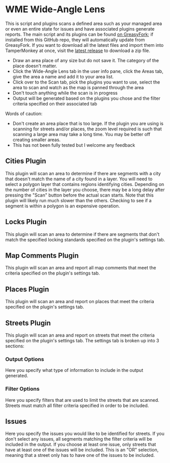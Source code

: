 # WME Wide-Angle Lens

This is script and plugins scans a defined area such as your managed area or even an entire state for issues and have associated plugins generate reports. The main script and its plugins can be found [on GreasyFork](https://greasyfork.org/en/scripts?set=23559); if installed from this GitHub repo, they will automatically update from GreasyFork. If you want to download all the latest files and import them into TamperMonkey at once, visit the [latest release](https://github.com/WazeDev/WME_Wide-Angle_Lens/releases/latest) to download a zip file.

* Draw an area place of any size but do not save it. The category of the place doesn't matter.
* Click the Wide-Angle Lens tab in the user info pane, click the Areas tab, give the area a name and add it to your area list.
* Click over to the Scan tab, pick the plugins you want to use, select the area to scan and watch as the map is panned through the area
* Don't touch anything while the scan is in progress
* Output will be generated based on the plugins you chose and the filter criteria specified on their associated tab

Words of caution:

* Don't create an area place that is too large. If the plugin you are using is scanning for streets and/or places, the zoom level required is such that scanning a large area may take a long time. You may be better off creating smaller areas.
* This has not been fully tested but I welcome any feedback

## Cities Plugin

This plugin will scan an area to determine if there are segments with a city that doesn't match the name of a city found in a layer. You will need to select a polygon layer that contains regions identifying cities. Depending on the number of cities in the layer you choose, there may be a long delay after pressing the "Scan" button before the actual scan starts.
Note that this plugin will likely run much slower than the others.  Checking to see if a segment is within a polygon is an expensive operation.

## Locks Plugin

This plugin will scan an area to determine if there are segments that don't match the specified locking standards specified on the plugin's settings tab.

## Map Comments Plugin

This plugin will scan an area and report all map comments that meet the criteria specified on the plugin's settings tab.

## Places Plugin

This plugin will scan an area and report on places that meet the criteria specified on the plugin's settings tab.

## Streets Plugin

This plugin will scan an area and report on streets that meet the criteria specified on the plugin's settings tab.  The settings tab is broken up into 3 sections:

### Output Options

Here you specify what type of information to include in the output generated.

### Filter Options

Here you specify filters that are used to limit the streets that are scanned. Streets must match all filter criteria specified in order to be included.

## Issues

Here you specify the issues you would like to be identified for streets. If you don't select any issues, all segments matching the filter criteria will be included in the output. If you choose at least one issue, only streets that have at least one of the issues will be included. This is an "OR" selection, meaning that a street only has to have one of the issues to be included.